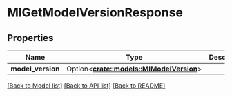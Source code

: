 # MlGetModelVersionResponse

## Properties

Name | Type | Description | Notes
------------ | ------------- | ------------- | -------------
**model_version** | Option<[**crate::models::MlModelVersion**](MlModelVersion.md)> |  | [optional]

[[Back to Model list]](../README.md#documentation-for-models) [[Back to API list]](../README.md#documentation-for-api-endpoints) [[Back to README]](../README.md)


